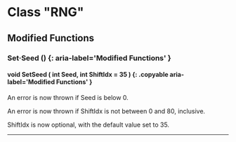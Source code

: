 # Class "RNG"

## Modified Functions


### Set·Seed () {: aria-label='Modified Functions' }
#### void SetSeed ( int Seed, int ShiftIdx = 35 )  {: .copyable aria-label='Modified Functions' }
An error is now thrown if Seed is below 0.

An error is now thrown if ShiftIdx is not between 0 and 80, inclusive.

ShiftIdx is now optional, with the default value set to 35.

___
